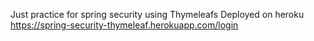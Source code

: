 Just practice for spring security using Thymeleafs
Deployed on heroku https://spring-security-thymeleaf.herokuapp.com/login